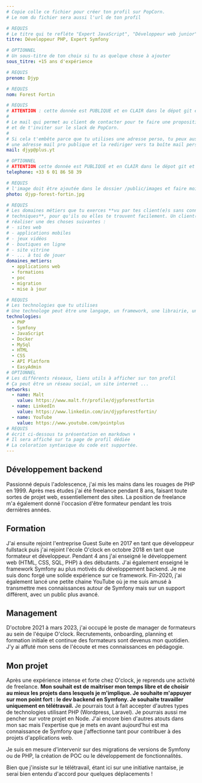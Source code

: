 ```yaml
---
# Copie colle ce fichier pour créer ton profil sur PopCorn.
# Le nom du fichier sera aussi l'url de ton profil

# REQUIS
# Le titre qui te refléte "Expert JavaScript", "Développeur web junior"
titre: Développeur PHP, Expert Symfony

# OPTIONNEL
# Un sous-titre de ton choix si tu as quelque chose à ajouter
sous_titre: +15 ans d'expérience

# REQUIS
prenom: Djyp

# REQUIS
nom: Forest Fortin

# REQUIS
# ATTENTION : cette donnée est PUBLIQUE et en CLAIR dans le dépot git et sur le site
#
# Le mail qui permet au client de contacter pour te faire une proposition de projet
# et de t'inviter sur le slack de PopCorn.
#
# Si cela t'embête parce que tu utilises une adresse perso, tu peux aussi te créer
# une adresse mail pro publique et la rediriger vers ta boîte mail perso
mail: djyp@plus.yt

# OPTIONNEL
# ATTENTION cette donnée est PUBLIQUE et en CLAIR dans le dépot git et sur le site
telephone: +33 6 01 86 58 39

# REQUIS
# l'image doit être ajoutée dans le dossier /public/images et faire moins de 100ko ! Sa hauteur affichée sur le site sera de 300px, elle s'adaptera comme elle peut au responsive avec du css.
photo: djyp-forest-fortin.jpg

# REQUIS
# Les domaines métiers que tu exerces **vu par tes client(e)s sans connaissances
# techniques**, pour qu'ils ou elles te trouvent facilement. Un client(e) veut par exemple
# réaliser une des choses suivantes :
# - sites web
# - applications mobiles
# - jeux vidéos
# - boutiques en ligne
# - site vitrine
# - ... à toi de jouer
domaines_metiers:
  - applications web
  - formations
  - poc
  - migration
  - mise à jour

# REQUIS
# Les technologies que tu utilises
# Une technologe peut être une langage, un framework, une librairie, un CMS ...
technologies:
  - PHP
  - Symfony
  - JavaScript
  - Docker
  - MySql
  - HTML
  - CSS
  - API Platform
  - EasyAdmin
# OPTIONNEL
# Les différents réseaux, liens utils à afficher sur ton profil
# Ça peut être un réseau social, un site internet ...
networks:
  - name: Malt
    value: https://www.malt.fr/profile/djypforestfortin
  - name: LinkedIn
    value: https://www.linkedin.com/in/djypforestfortin/
  - name: YouTube
    value: https://www.youtube.com/pointplus
# REQUIS
# écrit ci-dessous ta présentation en markdown ⬇️
# Il sera affiché sur ta page de profil dédiée
# La coloration syntaxique du code est supportée.
---
```


## Développement backend

Passionné depuis l'adolescence, j'ai mis les mains dans les rouages de PHP en 1999. Après mes études j'ai été freelance pendant 8 ans, faisant toute sortes de projet web, essentiellement des sites. La position de freelance m'a également donné l'occasion d'être formateur pendant les trois dernières années.

## Formation

J'ai ensuite rejoint l'entreprise Guest Suite en 2017 en tant que développeur fullstack puis j'ai rejoint l'école O'clock en octobre 2018 en tant que formateur et développeur. Pendant 4 ans j'ai enseigné le développement web (HTML, CSS, SQL, PHP) à des débutants. J'ai également enseigné le framework Symfony au plus motivés du développement backend. Je me suis donc forgé une solide expérience sur ce framework. Fin-2020, j'ai également lancé une petite chaine YouTube où je me suis amusé à transmettre mes connaissances autour de Symfony mais sur un support différent, avec un public plus avancé.

## Management

D'octobre 2021 à mars 2023, j'ai occupé le poste de manager de formateurs au sein de l'équipe O'clock. Recrutements, onboarding, planning et formation initiale et continue des formateurs sont devenus mon quotidien. J'y ai affuté mon sens de l'écoute et mes connaissances en pédagogie.

## Mon projet

Après une expérience intense et forte chez O'clock, je reprends une activité de freelance. **Mon souhait est de maitriser mon temps libre et de choisir au mieux les projets dans lesquels je m'implique. Je souhaite m'appuyer sur mon point fort : le dev backend en Symfony. Je souhaite travailler uniquement en télétravail.** Je pourrais tout à fait accepter d'autres types de technologies utilisant PHP (Wordpress, Laravel). Je pourrais aussi me pencher sur votre projet en Node. J'ai encore bien d'autres atouts dans mon sac mais l'expertise que je mets en avant aujourd'hui est ma connaissance de Symfony que j'affectionne tant pour contribuer à des projets d'applications web.

Je suis en mesure d'intervenir sur des migrations de versions de Symfony ou de PHP, la création de POC ou le développement de fonctionnalités.

Bien que j'insiste sur le télétravail, étant ici sur une initiative nantaise, je serai bien entendu d'accord pour quelques déplacements !
